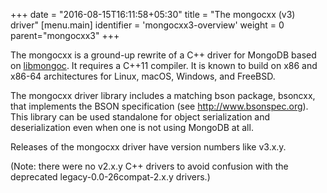 +++
date = "2016-08-15T16:11:58+05:30"
title = "The mongocxx (v3) driver"
[menu.main]
  identifier = 'mongocxx3-overview'
  weight = 0
  parent="mongocxx3"
+++

The mongocxx is a ground-up rewrite of a C++ driver for MongoDB based on
[libmongoc](https://mongoc.org/).  It requires a C++11 compiler.  It is
known to build on x86 and x86-64 architectures for Linux, macOS,
Windows, and FreeBSD.

The mongocxx driver library includes a matching bson package, bsoncxx, that
implements the BSON specification (see http://www.bsonspec.org). This
library can be used standalone for object serialization and deserialization
even when one is not using MongoDB at all.

Releases of the mongocxx driver have version numbers like v3.x.y.

(Note: there were no v2.x.y C++ drivers to avoid confusion with the
deprecated legacy-0.0-26compat-2.x.y drivers.)

